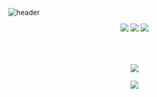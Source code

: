 <!--header-->
![header](https://capsule-render.vercel.app/api?type=transparent&fontColor=778899&height=300&section=header&text=jeongeun%20Kim&fontSize=65)



<div align="center">
  <img src="https://img.shields.io/badge/Kotlin-7F52FF?style=flat&logo=Kotlin&logoColor=white" />
	<img src="https://img.shields.io/badge/HTML5-E34F26?style=flat&logo=HTML5&logoColor=white" />
	<img src="https://img.shields.io/badge/CSS3-1572B6?style=flat&logo=CSS3&logoColor=white" />
  
  <br><br>
 <!--most language & github stats
<img src="https://github-readme-stats.vercel.app/api/top-langs/?username=rlawjd10&layout=compact"><br><br>
-->
  <img src="https://github-readme-stats.vercel.app/api?username=rlawjd10&show_icons=true">
  <br><br>
<!--Baekjoon-->
  <img src="http://mazandi.herokuapp.com/api?handle=je241573&theme=warm"/>
<div>
  
<!--
**rlawjd10/rlawjd10** is a ✨ _special_ ✨ repository because its `README.md` (this file) appears on your GitHub profile.

Here are some ideas to get you started:

- 🔭 I’m currently working on ...
- 🌱 I’m currently learning ...
- 👯 I’m looking to collaborate on ...
- 🤔 I’m looking for help with ...
- 💬 Ask me about ...
- 📫 How to reach me: ...
- 😄 Pronouns: ...
- ⚡ Fun fact: ...
-->

